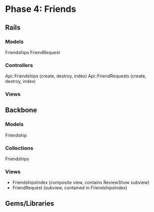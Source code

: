 # Phase 4: Friends

## Rails
### Models
Friendships
FriendRequest

### Controllers
Api::Friendships (create, destroy, index)
Api::FriendRequests (create, destroy, index)

### Views

## Backbone
### Models
Friendship

### Collections
Friendships

### Views
* FriendshipsIndex (composite view, contains ReviewShow subview)
* FriendRequest (subview, contained in FriendshipsIndex)

## Gems/Libraries
